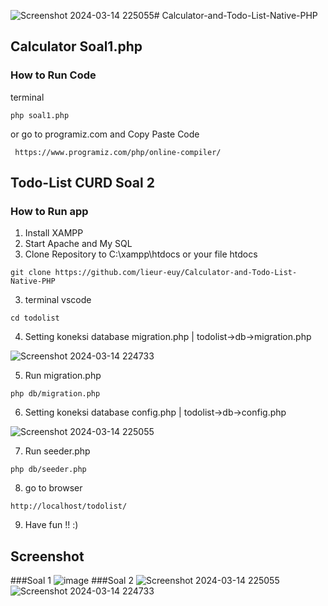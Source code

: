 ![Screenshot 2024-03-14 225055](https://github.com/lieur-euy/Calculator-and-Todo-List-Native-PHP/assets/57533243/60f0fcf9-1668-45d9-9591-1e109f6e4ec5)# Calculator-and-Todo-List-Native-PHP
###
## Calculator Soal1.php
### How to Run Code
terminal
```
php soal1.php
```
or
go to programiz.com and Copy Paste Code

```
 https://www.programiz.com/php/online-compiler/
```
## Todo-List CURD Soal 2
### How to Run app
1. Install XAMPP
2. Start Apache and My SQL
3. Clone Repository to C:\xampp\htdocs or your file htdocs
```
git clone https://github.com/lieur-euy/Calculator-and-Todo-List-Native-PHP
```
3. terminal vscode
```
cd todolist 
```
4. Setting koneksi database migration.php | todolist->db->migration.php

![Screenshot 2024-03-14 224733](https://github.com/lieur-euy/Calculator-and-Todo-List-Native-PHP/assets/57533243/f02e2f90-fd35-47e8-b983-da371f5fb8d7)

5. Run migration.php
```
php db/migration.php
```
6. Setting koneksi database config.php | todolist->db->config.php

![Screenshot 2024-03-14 225055](https://github.com/lieur-euy/Calculator-and-Todo-List-Native-PHP/assets/57533243/1d98432e-d825-4ba0-9ad9-a7a81ea469c6)

7. Run seeder.php
```
php db/seeder.php
```
8. go to browser
```
http://localhost/todolist/
```
9. Have fun !! :)

## Screenshot
###Soal 1
![image](https://github.com/lieur-euy/Calculator-and-Todo-List-Native-PHP/assets/57533243/e995d306-633e-408e-8456-3b1a7dbf653f)
###Soal 2
![Screenshot 2024-03-14 225055](https://github.com/lieur-euy/Calculator-and-Todo-List-Native-PHP/assets/57533243/2d85f891-a3d6-4157-9233-2c860041d6d3)
![Screenshot 2024-03-14 224733](https://github.com/lieur-euy/Calculator-and-Todo-List-Native-PHP/assets/57533243/724c8d22-b261-4459-acdd-a6d5f245fada)
